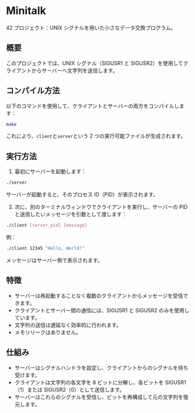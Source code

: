 # Minitalk

42 プロジェクト：UNIX シグナルを用いた小さなデータ交換プログラム。

## 概要

このプロジェクトでは、UNIX シグナル（SIGUSR1 と SIGUSR2）を使用してクライアントからサーバーへ文字列を送信します。

## コンパイル方法

以下のコマンドを使用して、クライアントとサーバーの両方をコンパイルします：

```bash
make
```

これにより、`client`と`server`という 2 つの実行可能ファイルが生成されます。

## 実行方法

1. 最初にサーバーを起動します：

```bash
./server
```

サーバーが起動すると、そのプロセス ID（PID）が表示されます。

2. 次に、別のターミナルウィンドウでクライアントを実行し、サーバーの PID と送信したいメッセージを引数として渡します：

```bash
./client [server_pid] [message]
```

例：

```bash
./client 12345 "Hello, World!"
```

メッセージはサーバー側で表示されます。

## 特徴

- サーバーは再起動することなく複数のクライアントからメッセージを受信できます。
- クライアントとサーバー間の通信には、SIGUSR1 と SIGUSR2 のみを使用しています。
- 文字列の送信は遅延なく効率的に行われます。
- メモリリークはありません。

## 仕組み

- サーバーはシグナルハンドラを設定し、クライアントからのシグナルを待ち受けます。
- クライアントは文字列の各文字を 8 ビットに分解し、各ビットを SIGUSR1（1）または SIGUSR2（0）として送信します。
- サーバーはこれらのシグナルを受信し、ビットを再構成して元の文字列を復元します。
